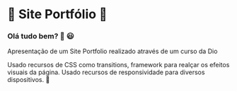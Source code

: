 # :page_with_curl: Site Portfólio :page_with_curl:

### Olá tudo bem? :wave: :smiley:

Apresentação de um Site Portfolio realizado através de um curso da Dio

Usado recursos de CSS como transitions, framework para realçar os efeitos visuais da página.
Usado recursos de responsividade para diversos dispositivos. :iphone:
